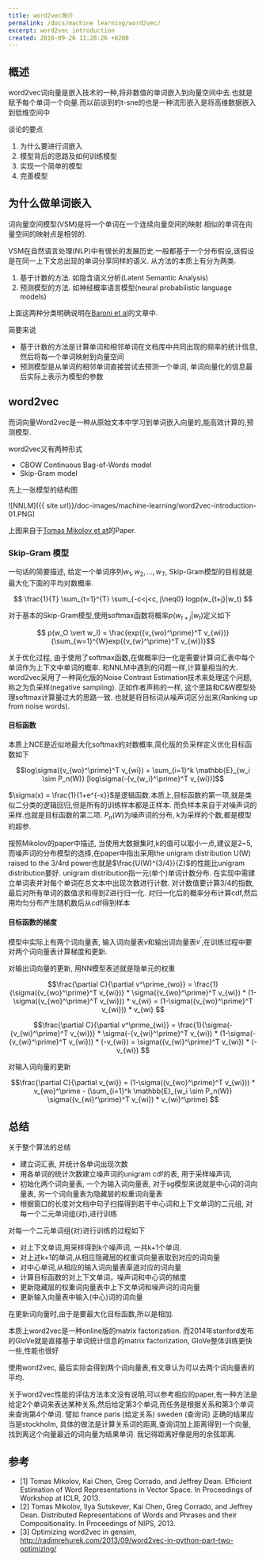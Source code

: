 ```yaml
---
title: word2vec简介
permalink: /docs/machine learning/word2vec/
excerpt: word2vec introduction
created: 2016-09-26 11:28:26 +0200
---
```


## 概述

word2vec词向量是嵌入技术的一种,将非数值的单词嵌入到向量空间中去.也就是赋予每个单词一个向量.而以前谈到的t-sne的也是一种流形嵌入是将高维数据嵌入到低维空间中

谈论的要点

1. 为什么要进行词嵌入
2. 模型背后的思路及如何训练模型
3. 实现一个简单的模型
4. 完善模型

## 为什么做单词嵌入

词向量空间模型(VSM)是将一个单词在一个连续向量空间的映射.相似的单词在向量空间的映射点是相邻的.

VSM在自然语言处理(NLP)中有很长的发展历史.一般都基于一个分布假设,该假设是在同一上下文总出现的单词分享同样的语义. 从方法的本质上有分为两类.  

1. 基于计数的方法. 如隐含语义分析(Latent Semantic Analysis)
2. 预测模型的方法. 如神经概率语言模型(neural probabilistic language models)

上面这两种分类明确说明在[Baroni et al](http://clic.cimec.unitn.it/marco/publications/acl2014/baroni-etal-countpredict-acl2014.pdf)的文章中.

简要来说  

* 基于计数的方法是计算单词和相邻单词在文档库中共同出现的频率的统计信息,然后将每一个单词映射到向量空间
* 预测模型是从单词的相邻单词直接尝试去预测一个单词, 单词向量化的信息最后实际上表示为模型的参数

## word2vec

而词向量Word2vec是一种从原始文本中学习到单词嵌入向量的,能高效计算的,预测模型.

word2vec又有两种形式

* CBOW Continuous Bag-of-Words model
* Skip-Gram model

先上一张模型的结构图

![NNLM]({{ site.url}}/doc-images/machine-learning/word2vec-introduction-01.PNG)

上图来自于[Tomas Mikolov et at](https://papers.nips.cc/paper/5021-distributed-representations-of-words-and-phrases-and-their-compositionality.pdf)的Paper.

### Skip-Gram 模型

一句话的简要描述, 给定一个单词序列$w_1, w_2, ..., w_T$, Skip-Gram模型的目标就是最大化下面的平均对数概率.

$$ \frac{1}{T} \sum_{t=1}^{T} \sum_{-c<j<c, j\neq0} logp(w_{t+j}|w_t) $$  


对于基本的Skip-Gram模型,使用softmax函数将概率$p(w_{t+j} \vert w_t)$定义如下

$$ p(w_O \vert w_I) = \frac{exp({v_{wo}^\prime}^T v_{wi})}{\sum_{w=1}^{W}exp({v_{w}^\prime}^T v_{wi})}$$

关于优化过程, 由于使用了softmax函数,在做概率归一化是需要计算词汇表中每个单词作为上下文中单词的概率. 和NNLM中遇到的问题一样,计算量相当的大. word2vec采用了一种简化版的Noise Contrast Estimation技术来处理这个问题,称之为负采样(negative sampling). 正如作者声称的一样, 这个思路和C&W模型处理softmax计算量过大的思路一致. 也就是将目标词从噪声词区分出来(Ranking up from noise words).

#### 目标函数

本质上NCE是近似地最大化softmax的对数概率,简化版的负采样定义优化目标函数如下

$$log\sigma({v_{wo}^\prime}^T v_{wi}) + \sum_{i=1}^k \mathbb{E}_{w_i \sim P_n(W)} [log\sigma(-{v_{w_i}^\prime}^T v_{wi})]$$

$\sigma(x) = \frac{1}{1+e^{-x}}$是逻辑函数.本质上,目标函数的第一项,就是类似二分类的逻辑回归,但是所有的训练样本都是正样本. 而负样本来自于对噪声词的采样.也就是目标函数的第二项. $P_n(W)$为噪声词的分布, k为采样的个数,都是模型的超参.

按照Mikolov的paper中描述, 当使用大数据集时,k的值可以取小一点,建议是2~5, 而噪声词的分布模型的选择,在paper中指出采用the unigram distribution U(W) raised to the 3/4rd power也就是$\frac{U(W)^{3/4}}{Z}$的性能比unigram distribution要好. unigram distribution指一元(单个)单词计数分布.
在实现中需建立单词表并对每个单词在总文本中出现次数进行计数. 对计数值要计算3/4的指数,最后对所有单词的数值求和得到Z进行归一化. 对归一化后的概率分布计算cdf,然后用均匀分布产生随机数后从cdf得到样本


#### 目标函数的梯度

模型中实际上有两个词向量表, 输入词向量表$v$和输出词向量表$v^\prime$,在训练过程中要对两个词向量表计算梯度和更新.

对输出词向量的更新, 用NN模型表述就是隐单元的权重

$$\frac{\partial C}{\partial v^\prime_{wo}} = \frac{1}{\sigma({v_{wo}^\prime}^T v_{wi})} * \sigma({v_{wo}^\prime}^T v_{wi}) * (1-\sigma({v_{wo}^\prime}^T v_{wi})) * v_{wi} = (1-\sigma({v_{wo}^\prime}^T v_{wi})) * v_{wi} $$

$$\frac{\partial C}{\partial v^\prime_{wi}} = \frac{1}{\sigma(-{v_{wi}^\prime}^T v_{wi})} * \sigma(-{v_{wi}^\prime}^T v_{wi}) * (1-\sigma(-{v_{wi}^\prime}^T v_{wi})) * (-v_{wi}) = \sigma({v_{wi}^\prime}^T v_{wi}) * (-v_{wi}) $$

对输入词向量的更新

$$\frac{\partial C}{\partial v_{wi}} = (1-\sigma({v_{wo}^\prime}^T v_{wi})) * v_{wo}^\prime - (\sum_{i=1}^k \mathbb{E}_{w_i \sim P_n(W)} \sigma({v_{wi}^\prime}^T v_{wi}) * v_{wi}^\prime) $$

## 总结

关于整个算法的总结

* 建立词汇表, 并统计各单词出现次数
* 用各单词的统计次数建立噪声词的unigram cdf的表, 用于采样噪声词,
* 初始化两个词向量表, 一个为输入词向量表, 对于sg模型来说就是中心词的词向量表, 另一个词向量表为隐藏层的权重词向量表
* 根据窗口的长度对文档中句子扫描得到若干中心词和上下文单词的二元组, 对每一个二元单词组(对),进行训练

对每一个二元单词组(对)进行训练的过程如下  

* 对上下文单词,用采样得到k个噪声词, 一共k+1个单词.
* 对上述k+1的单词,从相应隐藏层的权重词向量表取到对应的词向量
* 对中心单词,从相应的输入词向量表渠道对应的词向量
* 计算目标函数的对上下文单词，噪声词和中心词的梯度
* 更新隐藏层的权重词向量表中上下文单词和噪声词的词向量
* 更新输入向量表中输入(中心)词的词向量

在更新词向量时,由于是要最大化目标函数,所以是相加.

本质上word2vec是一种online版的matrix factorization. 而2014年stanford发布的GloVe就是直接基于单词统计信息的matrix factorization, GloVe整体训练更快一些,性能也很好

使用word2vec, 最后实际会得到两个词向量表,有文章认为可以去两个词向量表的平均.

关于word2vec性能的评估方法本文没有说明,可以参考相应的paper,有一种方法是给定2个单词来表达某种关系,然后给定第3个单词,而任务是根据关系和第3个单词来查询第4个单词. 譬如 france paris (给定关系) sweden (查询词) 正确的结果应当是stockholm, 具体的做法是计算关系词的距离,查询词加上距离得到一个向量,找到离这个向量最近的词向量为结果单词. 我记得距离好像是用的余弦距离.

## 参考

* [1] Tomas Mikolov, Kai Chen, Greg Corrado, and Jeffrey Dean. Efficient Estimation of Word Representations in Vector Space. In Proceedings of Workshop at ICLR, 2013.
* [2] Tomas Mikolov, Ilya Sutskever, Kai Chen, Greg Corrado, and Jeffrey Dean. Distributed Representations of Words and Phrases and their Compositionality. In Proceedings of NIPS, 2013.
* [3] Optimizing word2vec in gensim, http://radimrehurek.com/2013/09/word2vec-in-python-part-two-optimizing/
